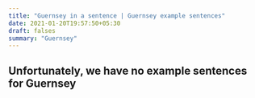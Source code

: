 ```yaml
---
title: "Guernsey in a sentence | Guernsey example sentences"
date: 2021-01-20T19:57:50+05:30
draft: falses
summary: "Guernsey"
---
```

## Unfortunately, we have no example sentences for Guernsey                 
